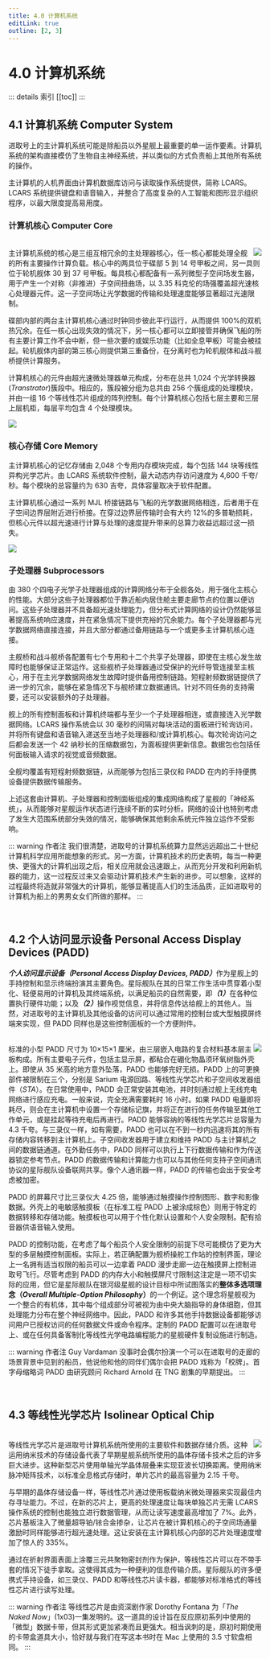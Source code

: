 ```yaml
---
title: 4.0 计算机系统
editLink: true
outline: [2, 3]
---
```

# 4.0 计算机系统 <Badge type="tip" text="complete" />
::: details 索引
[[toc]]
::: 

## 4.1 计算机系统 Computer System
进取号上的主计算机系统可能是除船员以外星舰上最重要的单一运作要素。计算机系统的架构直接模仿了生物自主神经系统，并以类似的方式负责船上其他所有系统的操作。

主计算机的人机界面由计算机数据库访问与读取操作系统提供，简称 LCARS。LCARS 系统提供键盘和语音输入，并整合了高度复杂的人工智能和图形显示组织程序，以最大限度提高易用度。

### 计算机核心 Computer Core
<br>
<img align=right src="/assets/img/TNGTM/4.1.1.jpg" style="max-width: 50% !important;">
主计算机系统的核心是三组互相冗余的主处理器核心，任一核心都能处理全舰的所有主要操作计算负载。核心中的两具位于碟部 5 到 14 号甲板之间，另一具则位于轮机舰体 30 到 37 号甲板。每具核心都配备有一系列微型子空间场发生器，用于产生一个对称（非推进）子空间扭曲场，以 3.35 科克伦的场强覆盖超光速核心处理器元件。这一子空间场让光学数据的传输和处理速度能够显著超过光速限制。

碟部内部的两台主计算机核心通过时钟同步彼此平行运行，从而提供 100%的双机热冗余。在任一核心出现失效的情况下，另一核心都可以立即接管并确保飞船的所有主要计算工作不会中断，但一些次要的或娱乐功能（比如全息甲板）可能会被挂起。轮机舰体内部的第三核心则提供第三重备份，在分离时也为轮机舰体和战斗舰桥提供计算服务。

计算机核心的元件由超光速微处理器单元构成，分布在总共 1,024 个光学转换器(<em>Transtrator</em>)簇段中。相应的，簇段被分组为总共由 256 个簇组成的处理模块，并由一组 16 个等线性芯片组成的阵列控制。每个计算机核心包括七层主要和三层上层机柜，每层平均包含 4 个处理模块。

<img align=center src="/assets/img/TNGTM/4.1.3.jpg">

### 核心存储 Core Memory
主计算机核心的记忆存储由 2,048 个专用内存模块完成，每个包括 144 块等线性异构光学芯片。由 LCARS 系统软件控制，最大动态内存访问速度为 4,600 千夸/秒。每个模块的总容量约为 630 吉夸，具体容量取决于软件配置。

主计算机核心通过一系列 MJL 桥接链路与飞船的光学数据网络相连，后者用于在子空间边界层附近进行桥接。在穿过边界层传输时会有大约 12%的多普勒损耗，但核心元件以超光速进行计算与处理的速度提升带来的总算力收益远超过这一损失。

<img align=center src="/assets/img/TNGTM/4.1.2.jpg">

### 子处理器 Subprocessors
由 380 个四电子光学子处理器组成的计算网络分布于全舰各处，用于强化主核心的性能。大部分这些子处理器都位于靠近船内居住舱主要走廊节点的位置以便访问。这些子处理器并不具备超光速处理能力，但分布式计算网络的设计仍然能够显著提高系统响应速度，并在紧急情况下提供充裕的冗余能力。每个子处理器都与光学数据网络直接连接，并且大部分都通过备用链路与一个或更多主计算机核心连接。

主舰桥和战斗舰桥各配置有七个专用和十二个共享子处理器，即使在主核心发生故障时也能够保证正常运作。这些舰桥子处理器通过受保护的光纤导管连接至主核心，用于在主光学数据网络发生故障时提供备用控制链路。短程射频数据链提供了进一步的冗余，能够在紧急情况下与舰桥建立数据通讯。针对不同任务的支持需要，还可以安装额外的子处理器。

舰上的所有控制面板和计算机终端都与至少一个子处理器相连，或直接连入光学数据网络。LCARS 操作系统会以 30 毫秒的间隔对每块活动的面板进行轮询访问，并将所有键盘和语音输入递送至当地子处理器和/或计算机核心。每次轮询访问之后都会发送一个 42 纳秒长的压缩数据包，为面板提供更新信息。数据包也包括任何面板输入请求的视觉或音频数据。

全舰均覆盖有短程射频数据链，从而能够为包括三录仪和 PADD 在内的手持便携设备提供数据传输服务。

上述这套由计算机、子处理器和控制面板组成的集成网络构成了星舰的「神经系统」，从而能够对星舰运作状态进行连续不断的实时分析。网络的设计也特别考虑了发生大范围系统部分失效的情况，能够确保其他剩余系统元件独立运作不受影响。

::: warning 作者注
我们很清楚，进取号的计算机系统算力显然远远超出二十世纪计算机科学应用所能想象的形式。另一方面，计算机技术的历史表明，每当一种更快、更强大的计算机出现之后，相关应用就会迅速跟上，从而充分开发和利用新机器的能力，这一过程反过来又会驱动计算机技术产生新的进步。可以想象，这样的过程最终将造就非常强大的计算机，能够显著提高人们的生活品质，正如进取号的计算机为船上的男男女女们所做的那样。
:::

<br>

## 4.2 个人访问显示设备 Personal Access Display Devices (PADD)

<strong><em>个人访问显示设备（Personal Access Display Devices, PADD）</em></strong>作为星舰上的手持控制和显示终端扮演其主要角色。星际舰队在其的日常工作生活中贯穿着小型化、轻便易用的计算机及其终端系统，以满足船员的自然需要，即<strong><em>（1）</em></strong>在各种位置执行硬件功能；以及<strong><em>（2）</em></strong>操作视觉信息，并将信息传达给舰上的其他人。当然，对进取号的主计算机及其他设备的访问可以通过常用的控制台或大型触摸屏终端来实现，但 PADD 同样也是这些控制面板的一个方便附件。

<br>
<img align=right src="/assets/img/TNGTM/4.2.1.jpg" style="max-width: 40% !important;">
标准的小型 PADD 尺寸为 10×15×1 厘米，由三层嵌入电路的复合材料基本层主板构成。所有主要电子元件，包括主显示屏，都粘合在硼化物晶须环氧树脂外壳上。即使从 35 米高的地方意外坠落，PADD 也能够完好无损。PADD 上的可更换部件被限制在三个，分别是 Sarium 电源回路、等线性光学芯片和子空间收发器组件（<em>STA</em>）。在日常使用中，PADD 会正常安装其电池，并时刻通过舰上无线充电网络进行感应充电。一般来说，完全充满需要耗时 16 小时。如果 PADD 电量即将耗尽，则会在主计算机中设置一个存储标记旗，并将正在进行的任务传输至其他工作单元，或是挂起等待充电后再进行。PADD 能够容纳的等线性光学芯片总容量为 4.3 千夸。与三录仪一样，如有需要，PADD 也可以在不到一秒内迅速将其的所有存储内容转移到主计算机上。子空间收发器用于建立和维持 PADD 与主计算机之间的数据链通道。在外勤任务中，PADD 同样可以执行上下行数据传输和作为传送器锁定参考节点。PADD 的数据传输和计算能力也可以与其他任何支持子空间通讯协议的星际舰队设备联网共享。像个人通讯器一样，PADD 的传输也会出于安全考虑被加密。

PADD 的屏幕尺寸比三录仪大 4.25 倍，能够通过触摸操作控制图形、数字和影像数据。外壳上的电敏感触摸板（在标准工程 PADD 上被涂成棕色）则用于特定的数据转移和存储功能。触摸板也可以用于个性化默认设置和个人安全限制。配有拾音器供语音输入使用。

PADD 的控制功能，在考虑了每个船员个人安全限制的前提下尽可能模仿了更为大型的多层触摸控制面板。实际上，若正确配置为舰桥操舵工作站的控制界面，理论上一名拥有适当权限的船员可以一边拿着 PADD 漫步走廊一边在触摸屏上控制进取号飞行。尽管考虑到 PADD 的内存大小和触摸屏尺寸限制这注定是一项不切实际的应用，但它是星际舰队在银河级星舰的设计目标中所试图落实的<strong>整体多选项理念（<em>Overall Multiple-Option Philosophy</em>）</strong>的一个例证。这个理念将星舰视为一个整合的有机体，其中每个组成部分可被视为由中央大脑指导的身体细胞，但其处理能力分布在整个神经网络中。因此，PADD 和许多其他手持数据设备都能够访问用户已授权访问的任何数据文件或命令程序。定制的 PADD 配置可以在进取号上、或在任何具备客制化等线性光学电路编程能力的星舰硬件复制设施进行制造。

::: warning 作者注
Guy Vardaman 没事时会偶尔扮演一个可以在进取号的走廊的场景背景中见到的船员，他说他和他的同伴们偶尔会把 PADD 戏称为「校牌」。首字母缩略词 PADD 由研究顾问 Richard Arnold 在 TNG 剧集的早期提出。
:::

<br>

## 4.3 等线性光学芯片 Isolinear Optical Chip
<br>
<img align=right src="/assets/img/TNGTM/4.3.1.jpg" style="max-width: 30% !important;">
等线性光学芯片是进取号计算机系统所使用的主要软件和数据存储介质。这种运用纳米技术的存储设备代表了早期星舰系统所使用的晶体存储卡技术之后的许多巨大进步。这种新型芯片使用单轴光学晶体层叠来实现亚波长切换距离。使用纳米脉冲矩阵技术，以标准全息格式存储时，单片芯片的最高容量为 2.15 千夸。

与早期的晶体存储设备一样，等线性芯片通过使用板载纳米微处理器来实现最佳内存寻址能力。不过，在新的芯片上，更高的处理速度让每块单独芯片无需 LCARS 操作系统的控制也能独立进行数据管理，从而让读写速度最高增加了 7%。此外，芯片基板注入了微量超导铂/铱合金掺杂，让芯片在被计算机核心的子空间场通量激励时同样能够进行超光速处理。这让安装在主计算机核心内部的芯片处理速度增加了惊人的 335%。

通过在折射界面表面上涂覆三元共聚物密封剂作为保护，等线性芯片可以在不带手套的情况下徒手拿取。这使得其成为一种便利的信息传输介质。星际舰队的许多便携式手持设备，如三录仪、PADD 和等线性芯片读卡器，都能够对标准格式的等线性芯片进行读写处理。

::: warning 作者注
等线性芯片是由资深剧作家 Dorothy Fontana 为「<em>The Naked Now</em>」(1x03)一集发明的。这一道具的设计旨在反应原初系列中使用的「微型」数据卡带，但其形式更加紧凑而且更强大。相当讽刺的是，原初时期使用的卡带盒道具大小，恰好就与我们在写这本书时在 Mac 上使用的 3.5 寸软盘相同。
:::
